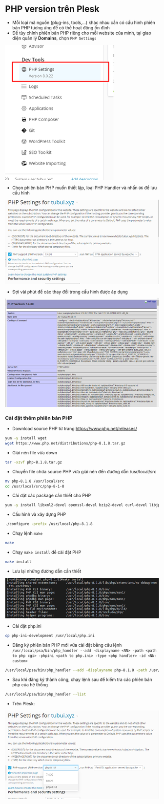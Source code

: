# PHP version trên Plesk

- Mỗi loại mã nguồn (plug-ins, tools,...) khác nhau cần có cấu hình phiên bản PHP tương ứng để có thể hoạt động ổn định
- Để tùy chỉnh phiên bản PHP riêng cho mỗi website của mình, tại giao diện quản lý **Domains**, chọn ```PHP Settings```

![](./images/pl_php_setting.png)

- Chọn phiên bản PHP muốn thiết lập, loại PHP Handler và nhấn ```OK``` để lưu cấu hình

![](./images/pl_php_version_config.png)

- Đợi vài phút để các thay đổi trong cấu hình được áp dụng

![](./images/pl_php_74.png)

### Cài đặt thêm phiên bản PHP

- Download source PHP từ trang https://www.php.net/releases/

```sh
yum -y install wget
wget https://www.php.net/distributions/php-8.1.8.tar.gz
```

- Giải nén file vừa down

```sh
tar -xzvf php-8.1.8.tar.gz
```

- Chuyển file chứa source PHP vừa giải nén đến đường dẫn /usr/local/src

```sh
mv php-8.1.8 /usr/local/src
cd /usr/local/src/php-8-1-8
```

- Cài đặt các package cần thiết cho PHP

```sh
yum -y install libxml2-devel openssl-devel bzip2-devel curl-devel libjpeg-devel libpng-devel freetype-devel gmp-devel mysql-devel ncurses-devel unixODBC-devel net-snmp-devel mhash-devel libc-client-devel libicu-devel gcc postgresql-devel aspell-devel libxslt-devel gcc-c++ openldap-devel sqlite-devel
```

- Cấu hình và xây dựng PHP

```sh
./configure -prefix /usr/local/php-8.1.8
```

- Chạy lệnh ```make```

```sh
make
```

- Chạy ```make install``` để cài đặt PHP

```sh
make install
```

- Lưu lại những đường dẫn cần thiết

![](./images/pl_php_path.png)

- Cài đặt php.ini

```sh
cp php-ini-development /usr/local/php.ini
```

- Đăng ký phiên bản PHP mới vừa cài đặt bằng câu lệnh ```/usr/local/psa/bin/php_handler --add -displayname <NN> -path <path to php cgi> -phpini <path to php.ini> -type <php handler> -id <NN-custom>```

```sh
/usr/local/psa/bin/php_handler --add -displayname php-8.1.8 -path /usr/local/php-8.1.8/bin/php-cgi -phpini /usr/local/php-8.1.8/php.ini -type fastcgi -id fastcgi-8.1.8 -clipath /usr/local/php-8.1.8/bin/php
```

- Sau khi đăng ký thành công, chạy lệnh sau để kiểm tra các phiên bản php của hệ thống

```sh
/usr/local/psa/bin/php_handler --list
```

- Trên Plesk:

![](./images/pl_php_custom.png)